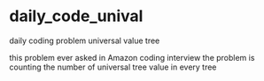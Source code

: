 # daily_code_unival
daily coding problem universal value tree

this problem ever asked in Amazon coding interview
the problem is counting the number of universal tree value in every tree
